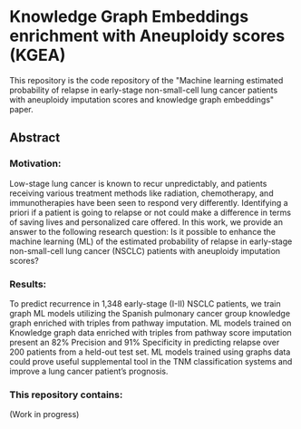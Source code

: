 # Knowledge Graph Embeddings enrichment with Aneuploidy scores (KGEA)
This repository is the code repository of the "Machine learning estimated probability of relapse in early-stage non-small-cell lung cancer patients with aneuploidy imputation scores and knowledge graph embeddings" paper.

## Abstract
### Motivation: 
Low-stage lung cancer is known to recur unpredictably, and patients receiving various treatment methods
like radiation, chemotherapy, and immunotherapies have been seen to respond very differently. Identifying a priori if a
patient is going to relapse or not could make a difference in terms of saving lives and personalized care offered. In this
work, we provide an answer to the following research question: Is it possible to enhance the machine learning (ML) of the
estimated probability of relapse in early-stage non-small-cell lung cancer (NSCLC) patients with aneuploidy imputation
scores?
### Results: 
To predict recurrence in 1,348 early-stage (I-II) NSCLC patients, we train graph ML models utilizing the
Spanish pulmonary cancer group knowledge graph enriched with triples from pathway imputation. ML models trained on
Knowledge graph data enriched with triples from pathway score imputation present an 82% Precision and 91% Specificity
in predicting relapse over 200 patients from a held-out test set. ML models trained using graphs data could prove useful
supplemental tool in the TNM classification systems and improve a lung cancer patient’s prognosis.

### This repository contains:
(Work in progress)


